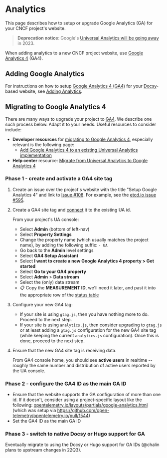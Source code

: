 # Analytics

This page describes how to setup or upgrade Google Analytics (GA) for your CNCF
project's website.

> **Deprecation notice**: Google's [Universal Analytics will be going away][ua]
> in 2023.

When adding analytics to a new CNCF project website, use [Google Analytics
4][ga4] (GA4).

## Adding Google Analytics

For instructions on how to setup [Google Analytics 4 (GA4)][ga4] for your
[Docsy][]-based website, see [Adding Analytics][].

## Migrating to Google Analytics 4

There are many ways to upgrade your project to [GA4][]. We describe one such
process below. Adapt it to your needs. Useful resources to consider include:

- **Developer resources** for [migrating to Google Analytics 4][ga4-dev],
  especially relevant is the following page:
  - [Add Google Analytics 4 to an existing Universal Analytics
    implementation][ga4+ua-dev]
- **Help center** resource: [Migrate from Universal Analytics to Google
  Analytics 4][migration-help]

### Phase 1 - create and activate a GA4 site tag

1.  Create an issue over the project's website with the title "Setup Google
    Analytics 4" and link to [Issue #108][]. For example, see the [etcd.io issue
    #595][].

2.  Create a GA4 site tag and [connect][] it to the existing UA id.

    From your project's UA console:

    - Select **Admin** (bottom of left-nav)
    - Select **Property Settings**
    - Change the property name (which usually matches the project name), by
      adding the following suffix: `- UA`
    - Go back to the **Admin** level settings
    - Select **GA4 Setup Assistant**
    - Select **I want to create a new Google Analytics 4 property > Get
      started**
    - Select **Go to your GA4 property**
    - Select **Admin** > **Data stream**
    - Select the (only) data stream
    - 📋 Copy the **MEASUREMENT ID**, we'll need it later, and past it into the
      appropriate row of the [status table][]

3.  Configure your new GA4 tag:

    - If your site is using `gtag.js`, then you have nothing more to do. Proceed
      to the next step.
    - If your site is using `analytics.js`, then consider upgrading to `gtag.js`
      or at least adding a `gtag.js` configuration for the new GA4 site tag
      (while keeping the current `analytics.js` configuration). Once this is
      done, proceed to the next step.

4.  Ensure that the new GA4 site tag is receiving data.

    From GA4 console home, you should see **active users** in realtime --
    roughly the same number and distribution of active users reported by the UA
    console.

### Phase 2 - configure the GA4 ID as the main GA ID

- Ensure that the website supports the GA configuration of more than one id. If
  it doesn't, consider using a project-specific layout like the following:
  [opentelemetry.io/layouts/partials/google-analytics.html] (which was setup via
  https://github.com/open-telemetry/opentelemetry.io/pull/1544)
- Set the GA4 ID as the main GA ID

### Phase 3 - switch to native Docsy or Hugo support for GA

Eventually migrate to using the Docsy or Hugo support for GA IDs (@chalin plans
to upstream changes in 22Q3).

[adding analytics]:
  https://www.docsy.dev/docs/adding-content/feedback/#adding-analytics
[connect]: https://support.google.com/analytics/answer/9973999
[etcd.io issue #595]: https://github.com/etcd-io/website/issues/595
[docsy]: https://www.docsy.dev
[ga4-dev]: https://developers.google.com/analytics/devguides/migration
[ga4]: https://support.google.com/analytics/answer/10089681
[ga4+ua-dev]:
  https://developers.google.com/analytics/devguides/migration/measurement/add-ga4
[issue #108]: https://github.com/cncf/techdocs/issues/108
[migration-help]: https://support.google.com/analytics/answer/10759417
[opentelemetry.io/layouts/partials/google-analytics.html]:
  https://github.com/open-telemetry/opentelemetry.io/blob/3d8a59ea508b46497500297f334a079a4f91e293/layouts/partials/google-analytics.html
[status table]:
  https://docs.google.com/spreadsheets/d/1Mx4LhdI2Un-rvGMI73SlHxQH9D2HABAJclMB3dd6lnA
[ua]: https://support.google.com/analytics/answer/11583528
